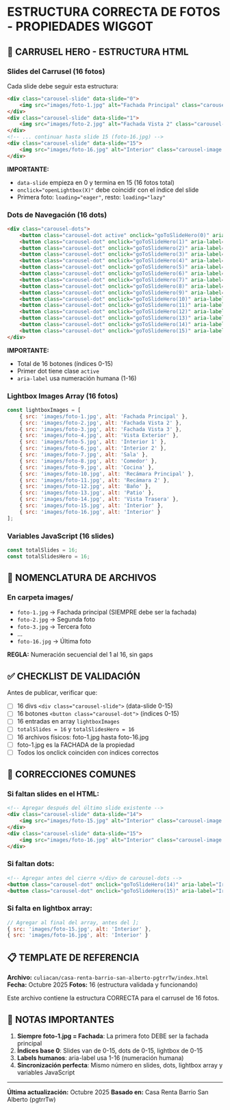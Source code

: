 # ESTRUCTURA CORRECTA DE FOTOS - PROPIEDADES WIGGOT

## 📸 CARRUSEL HERO - ESTRUCTURA HTML

### Slides del Carrusel (16 fotos)
Cada slide debe seguir esta estructura:

```html
<div class="carousel-slide" data-slide="0">
    <img src="images/foto-1.jpg" alt="Fachada Principal" class="carousel-image gallery-image main-image" loading="eager" decoding="async" width="800" height="600" onclick="openLightbox(0)">
</div>
<div class="carousel-slide" data-slide="1">
    <img src="images/foto-2.jpg" alt="Fachada Vista 2" class="carousel-image gallery-image main-image" loading="lazy" decoding="async" width="800" height="600" onclick="openLightbox(1)">
</div>
<!-- ... continuar hasta slide 15 (foto-16.jpg) -->
<div class="carousel-slide" data-slide="15">
    <img src="images/foto-16.jpg" alt="Interior" class="carousel-image gallery-image main-image" loading="lazy" decoding="async" width="800" height="600" onclick="openLightbox(15)">
</div>
```

**IMPORTANTE:**
- `data-slide` empieza en 0 y termina en 15 (16 fotos total)
- `onclick="openLightbox(X)"` debe coincidir con el índice del slide
- Primera foto: `loading="eager"`, resto: `loading="lazy"`

### Dots de Navegación (16 dots)

```html
<div class="carousel-dots">
    <button class="carousel-dot active" onclick="goToSlideHero(0)" aria-label="Ir a foto 1"></button>
    <button class="carousel-dot" onclick="goToSlideHero(1)" aria-label="Ir a foto 2"></button>
    <button class="carousel-dot" onclick="goToSlideHero(2)" aria-label="Ir a foto 3"></button>
    <button class="carousel-dot" onclick="goToSlideHero(3)" aria-label="Ir a foto 4"></button>
    <button class="carousel-dot" onclick="goToSlideHero(4)" aria-label="Ir a foto 5"></button>
    <button class="carousel-dot" onclick="goToSlideHero(5)" aria-label="Ir a foto 6"></button>
    <button class="carousel-dot" onclick="goToSlideHero(6)" aria-label="Ir a foto 7"></button>
    <button class="carousel-dot" onclick="goToSlideHero(7)" aria-label="Ir a foto 8"></button>
    <button class="carousel-dot" onclick="goToSlideHero(8)" aria-label="Ir a foto 9"></button>
    <button class="carousel-dot" onclick="goToSlideHero(9)" aria-label="Ir a foto 10"></button>
    <button class="carousel-dot" onclick="goToSlideHero(10)" aria-label="Ir a foto 11"></button>
    <button class="carousel-dot" onclick="goToSlideHero(11)" aria-label="Ir a foto 12"></button>
    <button class="carousel-dot" onclick="goToSlideHero(12)" aria-label="Ir a foto 13"></button>
    <button class="carousel-dot" onclick="goToSlideHero(13)" aria-label="Ir a foto 14"></button>
    <button class="carousel-dot" onclick="goToSlideHero(14)" aria-label="Ir a foto 15"></button>
    <button class="carousel-dot" onclick="goToSlideHero(15)" aria-label="Ir a foto 16"></button>
</div>
```

**IMPORTANTE:**
- Total de 16 botones (índices 0-15)
- Primer dot tiene clase `active`
- `aria-label` usa numeración humana (1-16)

### Lightbox Images Array (16 fotos)

```javascript
const lightboxImages = [
    { src: 'images/foto-1.jpg', alt: 'Fachada Principal' },
    { src: 'images/foto-2.jpg', alt: 'Fachada Vista 2' },
    { src: 'images/foto-3.jpg', alt: 'Fachada Vista 3' },
    { src: 'images/foto-4.jpg', alt: 'Vista Exterior' },
    { src: 'images/foto-5.jpg', alt: 'Interior 1' },
    { src: 'images/foto-6.jpg', alt: 'Interior 2' },
    { src: 'images/foto-7.jpg', alt: 'Sala' },
    { src: 'images/foto-8.jpg', alt: 'Comedor' },
    { src: 'images/foto-9.jpg', alt: 'Cocina' },
    { src: 'images/foto-10.jpg', alt: 'Recámara Principal' },
    { src: 'images/foto-11.jpg', alt: 'Recámara 2' },
    { src: 'images/foto-12.jpg', alt: 'Baño' },
    { src: 'images/foto-13.jpg', alt: 'Patio' },
    { src: 'images/foto-14.jpg', alt: 'Vista Trasera' },
    { src: 'images/foto-15.jpg', alt: 'Interior' },
    { src: 'images/foto-16.jpg', alt: 'Interior' }
];
```

### Variables JavaScript (16 slides)

```javascript
const totalSlides = 16;
const totalSlidesHero = 16;
```

## 📂 NOMENCLATURA DE ARCHIVOS

### En carpeta images/
- `foto-1.jpg` → Fachada principal (SIEMPRE debe ser la fachada)
- `foto-2.jpg` → Segunda foto
- `foto-3.jpg` → Tercera foto
- ...
- `foto-16.jpg` → Última foto

**REGLA:** Numeración secuencial del 1 al 16, sin gaps

## ✅ CHECKLIST DE VALIDACIÓN

Antes de publicar, verificar que:
- [ ] 16 divs `<div class="carousel-slide">` (data-slide 0-15)
- [ ] 16 botones `<button class="carousel-dot">` (índices 0-15)
- [ ] 16 entradas en array `lightboxImages`
- [ ] `totalSlides = 16` y `totalSlidesHero = 16`
- [ ] 16 archivos físicos: foto-1.jpg hasta foto-16.jpg
- [ ] foto-1.jpg es la FACHADA de la propiedad
- [ ] Todos los onclick coinciden con índices correctos

## 🔧 CORRECCIONES COMUNES

### Si faltan slides en el HTML:
```html
<!-- Agregar después del último slide existente -->
<div class="carousel-slide" data-slide="14">
    <img src="images/foto-15.jpg" alt="Interior" class="carousel-image gallery-image main-image" loading="lazy" decoding="async" width="800" height="600" onclick="openLightbox(14)">
</div>
<div class="carousel-slide" data-slide="15">
    <img src="images/foto-16.jpg" alt="Interior" class="carousel-image gallery-image main-image" loading="lazy" decoding="async" width="800" height="600" onclick="openLightbox(15)">
</div>
```

### Si faltan dots:
```html
<!-- Agregar antes del cierre </div> de carousel-dots -->
<button class="carousel-dot" onclick="goToSlideHero(14)" aria-label="Ir a foto 15"></button>
<button class="carousel-dot" onclick="goToSlideHero(15)" aria-label="Ir a foto 16"></button>
```

### Si falta en lightbox array:
```javascript
// Agregar al final del array, antes del ];
{ src: 'images/foto-15.jpg', alt: 'Interior' },
{ src: 'images/foto-16.jpg', alt: 'Interior' }
```

## 📋 TEMPLATE DE REFERENCIA

**Archivo:** `culiacan/casa-renta-barrio-san-alberto-pgtrrTw/index.html`
**Fecha:** Octubre 2025
**Fotos:** 16 (estructura validada y funcionando)

Este archivo contiene la estructura CORRECTA para el carrusel de 16 fotos.

## 🎯 NOTAS IMPORTANTES

1. **Siempre foto-1.jpg = Fachada**: La primera foto DEBE ser la fachada principal
2. **Índices base 0**: Slides van de 0-15, dots de 0-15, lightbox de 0-15
3. **Labels humanos**: aria-label usa 1-16 (numeración humana)
4. **Sincronización perfecta**: Mismo número en slides, dots, lightbox array y variables JavaScript

---
**Última actualización:** Octubre 2025
**Basado en:** Casa Renta Barrio San Alberto (pgtrrTw)
